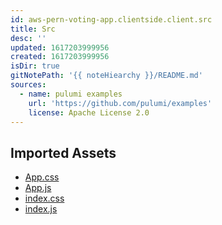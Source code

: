```yaml
---
id: aws-pern-voting-app.clientside.client.src
title: Src
desc: ''
updated: 1617203999956
created: 1617203999956
isDir: true
gitNotePath: '{{ noteHiearchy }}/README.md'
sources:
  - name: pulumi examples
    url: 'https://github.com/pulumi/examples'
    license: Apache License 2.0
---
```

## Imported Assets

- [App.css](/assets/app.css)
- [App.js](/assets/app.js)
- [index.css](/assets/index.css)
- [index.js](/assets/index.js)

